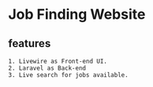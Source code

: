 # Job Finding Website
## features
    1. Livewire as Front-end UI.
    2. Laravel as Back-end
    3. Live search for jobs available.
    
    
